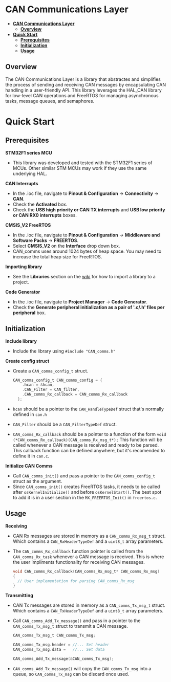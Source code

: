 
# **CAN Communications Layer**

- [**CAN Communications Layer**](#can-communications-layer)
  - [**Overview**](#overview)
- [**Quick Start**](#quick-start)
  - [**Prerequisites**](#prerequisites)
  - [**Initialization**](#initialization)
  - [**Usage**](#usage)

## **Overview**

The CAN Communications Layer is a library that abstractes and simplifies the process of sending and receiving CAN messages by encapsulating CAN handling in a user-friendly API. This library leverages the HAL_CAN library for low-level CAN operations and FreeRTOS for managing asynchronous tasks, message queues, and semaphores.

# **Quick Start**

## **Prerequisites**

**STM32F1 series MCU**  

- This library was developed and tested with the STM32F1 series of MCUs. Other similar STM MCUs may work if they use the same underlying HAL.

**CAN Interrupts**  

- In the .ioc file, navigate to **Pinout & Configuration** -> **Connectivity** -> **CAN**.
- Check the **Activated** box.
- Check the **USB high priority or CAN TX interrupts** and **USB low priority or CAN RX0 interrupts** boxes.

**CMSIS_V2 FreeRTOS**  

- In the .ioc file, navigate to **Pinout & Configuration** -> **Middleware and Software Packs** -> **FREERTOS**.
- Select **CMSIS_V2** on the **Interface** drop down box.
- CAN_comms uses around 1024 bytes of heap space. You may need to increase the total heap size for FreeRTOS.

**Importing library**  

- See the **Libraries** section on the [wiki](https://wiki.ubcsolar.com/tutorials/stm32cubeide) for how to import a library to a project.

**Code Generator**  

- In the .ioc file, navigate to **Project Manager** -> **Code Generator**.
- Check the **Generate peripheral initialization as a pair of '.c/.h' files per peripheral** box.

## **Initialization**

**Include library**  

- Include the library using `#include "CAN_comms.h"`

**Create config struct**  

- Create a `CAN_comms_config_t` struct.

  ```c
  CAN_comms_config_t CAN_comms_config = {
      .hcan = &hcan,
      .CAN_Filter = CAN_filter,
      .CAN_comms_Rx_callback = CAN_comms_Rx_callback
    };
  ```

- `hcan` should be a pointer to the `CAN_HandleTypeDef` struct that's normally defined in `can.h`
- `CAN_Filter` should be a `CAN_FilterTypeDef` struct.
- `CAN_comms_Rx_callback` should be a pointer to a function of the form `void (*CAN_comms_Rx_callback)(CAN_comms_Rx_msg_t*);` This function will be called whenever a CAN message is received and ready to be parsed. This callback function can be defined anywhere, but it's recomended to define it in `can.c`.

**Initialize CAN Comms**  

- Call `CAN_comms_init()` and pass a pointer to the `CAN_comms_config_t` struct as the argument.
- Since `CAN_comms_init()` creates FreeRTOS tasks, it needs to be called after `osKernelInitialize()` and before `osKernelStart()`. The best spot to add it is in a user section in the `MX_FREERTOS_Init()` in `freertos.c`.

## **Usage**

**Receiving**

- CAN Rx messages are stored in memory as a `CAN_comms_Rx_msg_t` struct. Which contains a `CAN_RxHeaderTypeDef` and a `uint8_t` array parameters.
- The `CAN_comms_Rx_callback` function pointer is called from the `CAN_comms_Rx_task` whenever a CAN message is received. This is where the user impliments functionality for receiving CAN messages.

  ```c
  void CAN_comms_Rx_callback(CAN_comms_Rx_msg_t* CAN_comms_Rx_msg)
  {
    // User implementation for parsing CAN_comms_Rx_msg
  }
  ```
  
**Transmitting**

- CAN Tx messages are stored in memory as a `CAN_comms_Tx_msg_t` struct. Which contains a `CAN_TxHeaderTypeDef` and a `uint8_t` array parameters.
- Call `CAN_comms_Add_Tx_message()` and pass in a pointer to the `CAN_comms_Tx_msg_t` struct to transmit a CAN message.

  ```c
  CAN_comms_Tx_msg_t CAN_comms_Tx_msg;

  CAN_comms_Tx_msg.header = //... Set header
  CAN_comms_Tx_msg.data =   //... Set data

  CAN_comms_Add_Tx_message(&CAN_comms_Tx_msg);
  ```

- `CAN_comms_Add_Tx_message()` will copy the `CAN_comms_Tx_msg` into a queue, so `CAN_comms_Tx_msg` can be discard once used.
